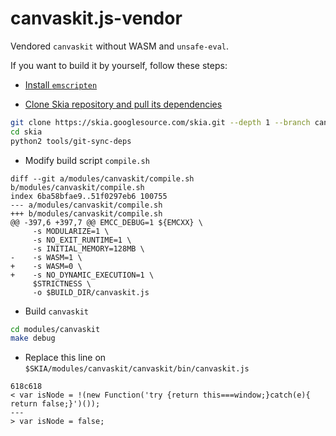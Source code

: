 # canvaskit.js-vendor

Vendored `canvaskit` without WASM and `unsafe-eval`.

If you want to build it by yourself, follow these steps:

- [Install `emscripten`](https://emscripten.org/docs/getting_started/downloads.html)

- [Clone Skia repository and pull its dependencies](https://skia.org/user/download)

```bash
git clone https://skia.googlesource.com/skia.git --depth 1 --branch canvaskit/0.22.0
cd skia
python2 tools/git-sync-deps
```

- Modify build script `compile.sh`

```
diff --git a/modules/canvaskit/compile.sh b/modules/canvaskit/compile.sh
index 6ba58bfae9..51f0297eb6 100755
--- a/modules/canvaskit/compile.sh
+++ b/modules/canvaskit/compile.sh
@@ -397,6 +397,7 @@ EMCC_DEBUG=1 ${EMCXX} \
     -s MODULARIZE=1 \
     -s NO_EXIT_RUNTIME=1 \
     -s INITIAL_MEMORY=128MB \
-    -s WASM=1 \
+    -s WASM=0 \
+    -s NO_DYNAMIC_EXECUTION=1 \
     $STRICTNESS \
     -o $BUILD_DIR/canvaskit.js
```

- Build `canvaskit`

```bash
cd modules/canvaskit
make debug
```

- Replace this line on `$SKIA/modules/canvaskit/canvaskit/bin/canvaskit.js`

```
618c618
< var isNode = !(new Function('try {return this===window;}catch(e){ return false;}')());
---
> var isNode = false;
```
